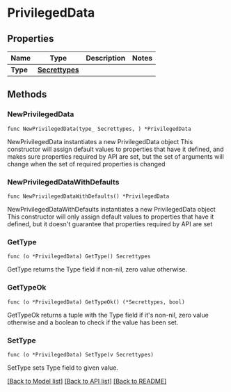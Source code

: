 # PrivilegedData

## Properties

Name | Type | Description | Notes
------------ | ------------- | ------------- | -------------
**Type** | [**Secrettypes**](Secrettypes.md) |  | 

## Methods

### NewPrivilegedData

`func NewPrivilegedData(type_ Secrettypes, ) *PrivilegedData`

NewPrivilegedData instantiates a new PrivilegedData object
This constructor will assign default values to properties that have it defined,
and makes sure properties required by API are set, but the set of arguments
will change when the set of required properties is changed

### NewPrivilegedDataWithDefaults

`func NewPrivilegedDataWithDefaults() *PrivilegedData`

NewPrivilegedDataWithDefaults instantiates a new PrivilegedData object
This constructor will only assign default values to properties that have it defined,
but it doesn't guarantee that properties required by API are set

### GetType

`func (o *PrivilegedData) GetType() Secrettypes`

GetType returns the Type field if non-nil, zero value otherwise.

### GetTypeOk

`func (o *PrivilegedData) GetTypeOk() (*Secrettypes, bool)`

GetTypeOk returns a tuple with the Type field if it's non-nil, zero value otherwise
and a boolean to check if the value has been set.

### SetType

`func (o *PrivilegedData) SetType(v Secrettypes)`

SetType sets Type field to given value.



[[Back to Model list]](../README.md#documentation-for-models) [[Back to API list]](../README.md#documentation-for-api-endpoints) [[Back to README]](../README.md)


